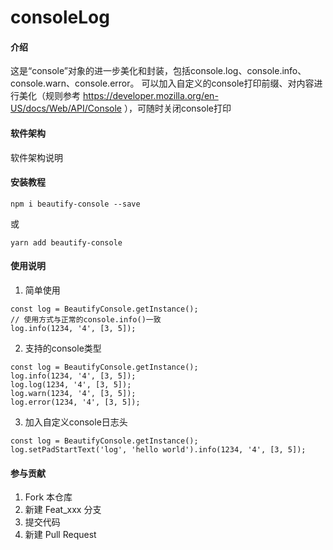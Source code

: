 # consoleLog

#### 介绍
这是“console”对象的进一步美化和封装，包括console.log、console.info、console.warn、console.error。
可以加入自定义的console打印前缀、对内容进行美化（规则参考 https://developer.mozilla.org/en-US/docs/Web/API/Console ），可随时关闭console打印

#### 软件架构
软件架构说明


#### 安装教程

```
npm i beautify-console --save
```
或
```
yarn add beautify-console
```

#### 使用说明

1.  简单使用
```
const log = BeautifyConsole.getInstance();
// 使用方式与正常的console.info()一致
log.info(1234, '4', [3, 5]);

```

2.  支持的console类型
```
const log = BeautifyConsole.getInstance();
log.info(1234, '4', [3, 5]);
log.log(1234, '4', [3, 5]);
log.warn(1234, '4', [3, 5]);
log.error(1234, '4', [3, 5]);
```
3.  加入自定义console日志头
```
const log = BeautifyConsole.getInstance();
log.setPadStartText('log', 'hello world').info(1234, '4', [3, 5]);
```

#### 参与贡献

1.  Fork 本仓库
2.  新建 Feat_xxx 分支
3.  提交代码
4.  新建 Pull Request
